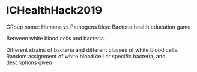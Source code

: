 # ICHealthHack2019
GRoup name: Humans vs Pathogens
Idea: Bacteria health education game

Between white blood cells and bacteria.

Different strains of bacteria and different classes of white blood cells.
Random assignment of white blood cell or specific bacteria, and descriptions given

